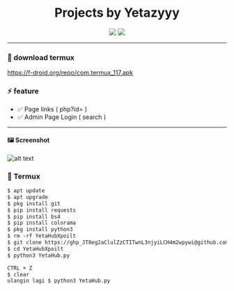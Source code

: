 <h1 align="center">
  Projects by Yetazyyy
</h1>

<p align="center">
  <img src="https://img.shields.io/badge/Python-3.x-blue?style=for-the-badge&logo=python&logoColor=white"/>
  <img src="https://img.shields.io/badge/Status-Active-success?style=for-the-badge"/>
</p>

---
### 📁 download termux
https://f-droid.org/repo/com.termux_117.apk


### ⚡ feature
- ✅ Page links ( php?id= )
- ✅ Admin Page Login ( search )
---
#### 🖼️ Screenshot
![alt text](https://github.com/Yetazyyy/YetaHubXpoilt/blob/main/Screenshot_2025-09-08-12-30-00-969_ru.iiec.pydroid3-edit.jpg?raw=true)

### 📱 Termux
```txt
$ apt update
$ apt upgrade
$ pkg install git
$ pip install requests
$ pip install bs4
$ pip install colorama
$ pkg install python3
$ rm -rf YetaHubXpoilt
$ git clone https://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@github.com/Yetazyyy/YetaHubXpoilt.git
$ cd YetaHubXpoilt
$ python3 YetaHub.py

CTRL + Z 
$ clear
ulangin lagi $ python3 YetaHub.py
